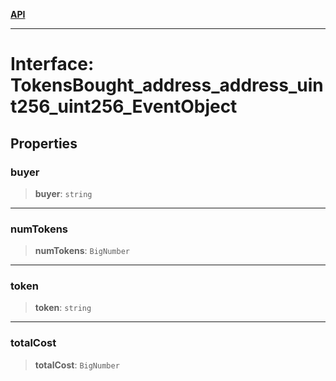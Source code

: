 [**API**](../../../README.md)

***

# Interface: TokensBought\_address\_address\_uint256\_uint256\_EventObject

## Properties

### buyer

> **buyer**: `string`

***

### numTokens

> **numTokens**: `BigNumber`

***

### token

> **token**: `string`

***

### totalCost

> **totalCost**: `BigNumber`
